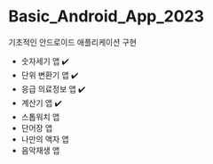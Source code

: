 # Basic_Android_App_2023
기초적인 안드로이드 애플리케이션 구현
- 숫자세기 앱 ✔️
- 단위 변환기 앱 ✔️
- 응급 의료정보 앱 ✔️
- 계산기 앱 ✔️
- 스톱워치 앱
- 단어장 앱
- 나만의 액자 앱
- 음악재생 앱